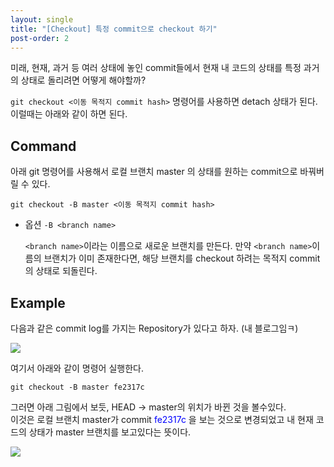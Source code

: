 ```yaml
---
layout: single
title: "[Checkout] 특정 commit으로 checkout 하기"
post-order: 2
---
```


미래, 현재, 과거 등 여러 상태에 놓인 commit들에서 현재 내 코드의 상태를 특정 과거의 상태로 돌리려면 어떻게 해야할까?

`git checkout <이동 목적지 commit hash>` 명령어를 사용하면 detach 상태가 된다. 이럴때는 아래와 같이 하면 된다.

## Command

아래 git 명령어를 사용해서 로컬 브랜치 master 의 상태를 원하는 commit으로 바꿔버릴 수 있다.

``` shell
git checkout -B master <이동 목적지 commit hash>
```

* 옵션 `-B <branch name>`

    `<branch name>`이라는 이름으로 새로운 브랜치를 만든다. 만약 `<branch name>`이름의 브랜치가 이미 존재한다면, 해당 브랜치를 checkout 하려는 목적지 commit의 상태로 되돌린다.

## Example

다음과 같은 commit log를 가지는 Repository가 있다고 하자. <span class='md-monologue'>(내 블로그임ㅋ)</span>

![](https://drive.google.com/uc?export=view&id=1BwE3ZHoUhTLLaHQcs26fLf77QC46RMII)

여기서 아래와 같이 명령어 실행한다.

```shell
git checkout -B master fe2317c
```

그러면 아래 그림에서 보듯, HEAD -> master의 위치가 바뀐 것을 볼수있다.<br/>
이것은 로컬 브랜치 master가 commit <span style="color: blue;">fe2317c</span> 을 보는 것으로 변경되었고 내 현재 코드의 상태가 master 브랜치를 보고있다는 뜻이다.

![](https://drive.google.com/uc?export=view&id=1RJ3YbUNaFu0E7g7_nOWXRrMdax3vM_jo)
